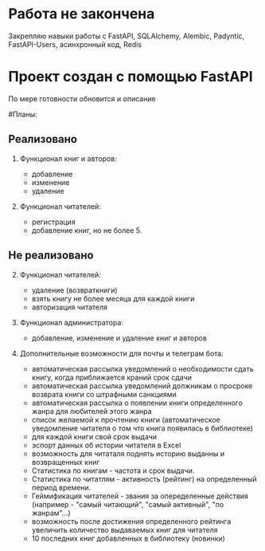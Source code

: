 # Работа не закончена

Закрепляю навыки работы с FastAPI, SQLAlchemy, Alembic, Padyntic, FastAPI-Users, асинхронный код, Redis

# Проект создан с помощью FastAPI

По мере готовности обновится и описание

#Планы:
  ## Реализовано
 1. Функционал книг и авторов:
    - добавление
    - изменение 
    - удаление  
  
 2. Функционал читателей:
    - регистрация
    - добавление книг, но не более 5.


  ## Не реализовано
 2. Функционал читателей:
    
    - удаление (возвраткниги)
    - взять книгу не более месяца для каждой книги
    - авторизация читателя

 3. Функционал администратора:
    - добавление, изменение и удаление книг и авторов

 4. Дополнительные возможности для почты и телеграм бота:
    - автоматическая рассылка уведомлений о необходимости сдать книгу, когда приближается краний срок сдачи
    - автоматическая рассылка уведомлений должникам о просроке возврата книги со штрафными санкциями
    - автоматическая рассылка о появлении книги определенного жанра для любителей этого жанра
    - список желаемой к прочтению книги (автоматическое уведомление читателя о том что книга появилась в библиотеке)
    - для каждой книги свой срок выдачи
    - эспорт данных об истории читателя в Excel
    - возможность для читаталя поднять историю выданны и возвращенных книг
    - Статистика по книгам - частота и срок выдачи.
    - Статистика по читатлям - активность (рейтинг) на определенный период времени.
    - Геймификация читателей - звания за опеределенные действия (например - "самый читающий", "самый активный", "по жанрам"...)
    - возможность после достижения определенного рейтинга увеличить количество выдаваемых книг для читателя
    - 10 последних книг добавленных в библиотеку (новинки)

 
